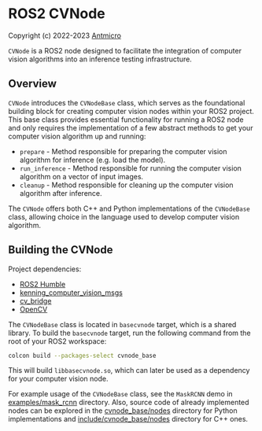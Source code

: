 # ROS2 CVNode

Copyright (c) 2022-2023 [Antmicro](https://www.antmicro.com)

`CVNode` is a ROS2 node designed to facilitate the integration of computer vision algorithms into an inference testing infrastructure.

## Overview

`CVNode` introduces the `CVNodeBase` class, which serves as the foundational building block for creating computer vision nodes within your ROS2 project.
This base class provides essential functionality for running a ROS2 node and only requires the implementation of a few abstract methods to get your computer vision algorithm up and running:
* `prepare` - Method responsible for preparing the computer vision algorithm for inference (e.g. load the model).
* `run_inference` - Method responsible for running the computer vision algorithm on a vector of input images.
* `cleanup` - Method responsible for cleaning up the computer vision algorithm after inference.

The `CVNode` offers both C++ and Python implementations of the `CVNodeBase` class, allowing choice in the language used to develop computer vision algorithm.

## Building the CVNode

Project dependencies:
* [ROS2 Humble](https://docs.ros.org/en/humble/index.html)
* [kenning_computer_vision_msgs](https://github.com/antmicro/ros2-kenning-computer-vision-msgs)
* [cv_bridge](https://github.com/ros-perception/vision_opencv.git)
* [OpenCV](https://opencv.org/)

The `CVNodeBase` class is located in `basecvnode` target, which is a shared library.
To build the `basecvnode` target, run the following command from the root of your ROS2 workspace:
```bash
colcon build --packages-select cvnode_base
```

This will build `libbasecvnode.so`, which can later be used as a dependency for your computer vision node.

For example usage of the `CVNodeBase` class, see the `MaskRCNN` demo in [examples/mask_rcnn](./examples/mask_rcnn/) directory.
Also, source code of already implemented nodes can be explored in the [cvnode_base/nodes](./cvnode_base/nodes) directory for Python implementations and [include/cvnode_base/nodes](./include/cvnode_base/nodes) directory for C++ ones.
